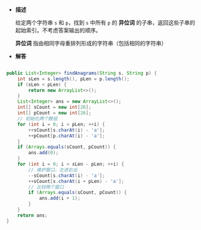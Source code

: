 
-  **描述**

	给定两个字符串 `s` 和 `p`，找到 `s` 中所有 `p` 的 **异位词** 的子串，返回这些子串的起始索引。不考虑答案输出的顺序。
	
	**异位词** 指由相同字母重排列形成的字符串（包括相同的字符串）

-  **解答**

```java

public List<Integer> findAnagrams(String s, String p) {  
    int sLen = s.length(), pLen = p.length();  
    if (sLen < pLen) {  
        return new ArrayList<>();  
    }  
    List<Integer> ans = new ArrayList<>();  
    int[] sCount = new int[26];  
    int[] pCount = new int[26]; 
    // 初始化两个数组 
    for (int i = 0; i < pLen; ++i) {  
        ++sCount[s.charAt(i) - 'a'];  
        ++pCount[p.charAt(i) - 'a'];  
    }  
    if (Arrays.equals(sCount, pCount)) {  
        ans.add(0);  
    }  
    for (int i = 0; i < sLen - pLen; ++i) {  
        // 维护窗口，左进右出
        --sCount[s.charAt(i) - 'a'];  
        ++sCount[s.charAt(i + pLen) - 'a'];  
        // 比较两个窗口 
        if (Arrays.equals(sCount, pCount)) {  
            ans.add(i + 1);  
        }  
    }  
    return ans;  
}

```